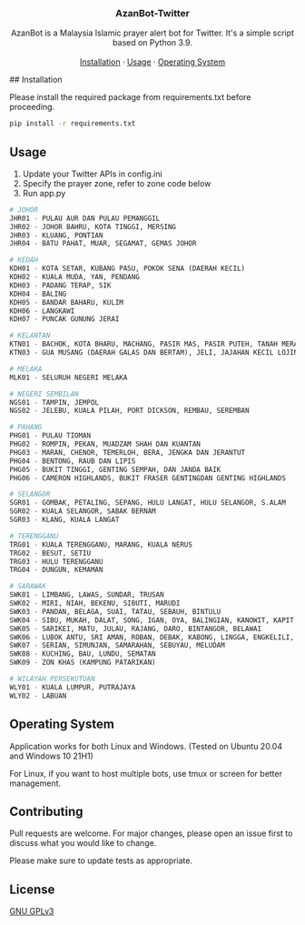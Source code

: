 <!-- PROJECT LOGO -->
<br />
<p align="center">
  <h3 align="center">AzanBot-Twitter</h3>

  <p align="center">
    AzanBot is a Malaysia Islamic prayer alert bot for Twitter. It's a simple script based on Python 3.9.
    <br />
    <br />
    <a href="https://github.com/HachiroSan/AzanBot-Twitter">Installation</a>
    ·
    <a href="https://github.com/HachiroSan/AzanBot-Twitter">Usage</a>
    ·
    <a href="https://github.com/HachiroSan/AzanBot-Twitter">Operating System</a>
  </p>
</p>
## Installation

Please install the required package from requirements.txt before proceeding.

```bash
pip install -r requirements.txt
```

## Usage
1. Update your Twitter APIs in config.ini 
2. Specify the prayer zone, refer to zone code below
3. Run app.py
```python
# JOHOR
JHR01 - PULAU AUR DAN PULAU PEMANGGIL
JHR02 - JOHOR BAHRU, KOTA TINGGI, MERSING
JHR03 - KLUANG, PONTIAN
JHR04 - BATU PAHAT, MUAR, SEGAMAT, GEMAS JOHOR

# KEDAH
KDH01 - KOTA SETAR, KUBANG PASU, POKOK SENA (DAERAH KECIL)
KDH02 - KUALA MUDA, YAN, PENDANG
KDH03 - PADANG TERAP, SIK
KDH04 - BALING
KDH05 - BANDAR BAHARU, KULIM
KDH06 - LANGKAWI
KDH07 - PUNCAK GUNUNG JERAI

# KELANTAN
KTN01 - BACHOK, KOTA BHARU, MACHANG, PASIR MAS, PASIR PUTEH, TANAH MERAH, TUMPAT, KUALA KRAI, MUKIM CHIKU
KTN03 - GUA MUSANG (DAERAH GALAS DAN BERTAM), JELI, JAJAHAN KECIL LOJING

# MELAKA
MLK01 - SELURUH NEGERI MELAKA

# NEGERI SEMBILAN
NGS01 - TAMPIN, JEMPOL
NGS02 - JELEBU, KUALA PILAH, PORT DICKSON, REMBAU, SEREMBAN

# PAHANG
PHG01 - PULAU TIOMAN
PHG02 - ROMPIN, PEKAN, MUADZAM SHAH DAN KUANTAN
PHG03 - MARAN, CHENOR, TEMERLOH, BERA, JENGKA DAN JERANTUT
PHG04 - BENTONG, RAUB DAN LIPIS
PHG05 - BUKIT TINGGI, GENTING SEMPAH, DAN JANDA BAIK
PHG06 - CAMERON HIGHLANDS, BUKIT FRASER GENTINGDAN GENTING HIGHLANDS

# SELANGOR
SGR01 - GOMBAK, PETALING, SEPANG, HULU LANGAT, HULU SELANGOR, S.ALAM
SGR02 - KUALA SELANGOR, SABAK BERNAM
SGR03 - KLANG, KUALA LANGAT

# TERENGGANU
TRG01 - KUALA TERENGGANU, MARANG, KUALA NERUS
TRG02 - BESUT, SETIU
TRG03 - HULU TERENGGANU
TRG04 - DUNGUN, KEMAMAN

# SARAWAK
SWK01 - LIMBANG, LAWAS, SUNDAR, TRUSAN
SWK02 - MIRI, NIAH, BEKENU, SIBUTI, MARUDI
SWK03 - PANDAN, BELAGA, SUAI, TATAU, SEBAUH, BINTULU
SWK04 - SIBU, MUKAH, DALAT, SONG, IGAN, OYA, BALINGIAN, KANOWIT, KAPIT
SWK05 - SARIKEI, MATU, JULAU, RAJANG, DARO, BINTANGOR, BELAWAI
SWK06 - LUBOK ANTU, SRI AMAN, ROBAN, DEBAK, KABONG, LINGGA, ENGKELILI, BETONG, SPAOH, PUSA, SARATOK
SWK07 - SERIAN, SIMUNJAN, SAMARAHAN, SEBUYAU, MELUDAM
SWK08 - KUCHING, BAU, LUNDU, SEMATAN
SWK09 - ZON KHAS (KAMPUNG PATARIKAN)

# WILAYAH PERSEKUTUAN
WLY01 - KUALA LUMPUR, PUTRAJAYA
WLY02 - LABUAN
```
## Operating System
Application works for both Linux and Windows. (Tested on Ubuntu 20.04 and Windows 10 21H1)

For Linux, if you want to host multiple bots, use tmux or screen for better management. 

## Contributing
Pull requests are welcome. For major changes, please open an issue first to discuss what you would like to change.

Please make sure to update tests as appropriate.

## License
[GNU GPLv3](https://choosealicense.com/licenses/gpl-3.0/)
